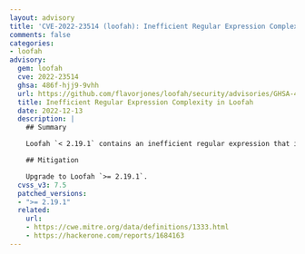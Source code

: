 ```yaml
---
layout: advisory
title: 'CVE-2022-23514 (loofah): Inefficient Regular Expression Complexity in Loofah'
comments: false
categories:
- loofah
advisory:
  gem: loofah
  cve: 2022-23514
  ghsa: 486f-hjj9-9vhh
  url: https://github.com/flavorjones/loofah/security/advisories/GHSA-486f-hjj9-9vhh
  title: Inefficient Regular Expression Complexity in Loofah
  date: 2022-12-13
  description: |
    ## Summary

    Loofah `< 2.19.1` contains an inefficient regular expression that is susceptible to excessive backtracking when attempting to sanitize certain SVG attributes. This may lead to a denial of service through CPU resource consumption.

    ## Mitigation

    Upgrade to Loofah `>= 2.19.1`.
  cvss_v3: 7.5
  patched_versions:
  - ">= 2.19.1"
  related:
    url:
    - https://cwe.mitre.org/data/definitions/1333.html
    - https://hackerone.com/reports/1684163
---
```

